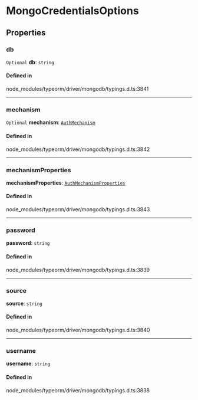 # MongoCredentialsOptions

## Properties

### db

 `Optional` **db**: `string`

#### Defined in

node_modules/typeorm/driver/mongodb/typings.d.ts:3841

___

### mechanism

 `Optional` **mechanism**: [`AuthMechanism`](../index.md#authmechanism-1)

#### Defined in

node_modules/typeorm/driver/mongodb/typings.d.ts:3842

___

### mechanismProperties

 **mechanismProperties**: [`AuthMechanismProperties`](AuthMechanismProperties.md)

#### Defined in

node_modules/typeorm/driver/mongodb/typings.d.ts:3843

___

### password

 **password**: `string`

#### Defined in

node_modules/typeorm/driver/mongodb/typings.d.ts:3839

___

### source

 **source**: `string`

#### Defined in

node_modules/typeorm/driver/mongodb/typings.d.ts:3840

___

### username

 **username**: `string`

#### Defined in

node_modules/typeorm/driver/mongodb/typings.d.ts:3838
